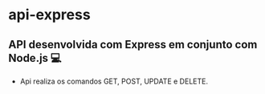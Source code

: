 # api-express
## API desenvolvida com Express em conjunto com Node.js :computer:

- Api realiza os comandos GET, POST, UPDATE e DELETE.



